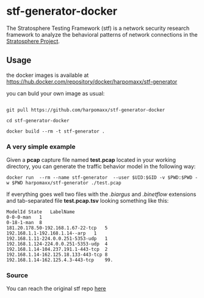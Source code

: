 # stf-generator-docker

The Stratosphere Testing Framework (stf) is a network security research
framework to analyze the behavioral patterns of network connections in the
[Stratosphere Project](https://stratosphereips.org).


## Usage

the docker images is available at https://hub.docker.com/repository/docker/harpomaxx/stf-generator

you can buld your own image as usual:
```

git pull https://github.com/harpomaxx/stf-generator-docker

cd stf-generator-docker

docker build --rm -t stf-generator .

```

### A very simple example 

Given a **pcap** capture file named **test.pcap** located in your working directory,  you can generate the traffic behavior model in the following way:
```
docker run  --rm --name stf-generator  --user $UID:$GID -v $PWD:$PWD -w $PWD harpomaxx/stf-generator ./test.pcap
```
If everything goes well  two files with the *.biargus* and *.binetflow* extensions and  tab-separated file **test.pcap.tsv** looking something like this:

```
ModelId	State	LabelName
0-0-0-man	1	
0-18-1-man	8	
181.20.178.50-192.168.1.67-22-tcp	5	
192.168.1.1-192.168.1.14--arp	1	
192.168.1.11-224.0.0.251-5353-udp	1	
192.168.1.124-224.0.0.251-5353-udp	4	
192.168.1.14-104.237.191.1-443-tcp	2	
192.168.1.14-162.125.18.133-443-tcp	8	
192.168.1.14-162.125.4.3-443-tcp	99.
```
### Source

You can reach the original stf repo [here](https://github.com/stratosphereips/StratosphereTestingFramework)




